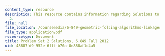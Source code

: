 ```yaml
---
content_type: resource
description: This resource contains information regarding Solutions to Problem Set
  2.
file: null
file_location: /coursemedia/6-849-geometric-folding-algorithms-linkages-origami-polyhedra-fall-2012/48887fd9952e6fffb70a0e888af1d4a5_MIT6_849F12_ps2_sol.pdf
file_type: application/pdf
resourcetype: Document
title: Problem Set 2 Solutions, 6.849 Fall 2012
uid: 48887fd9-952e-6fff-b70a-0e888af1d4a5
---
```

